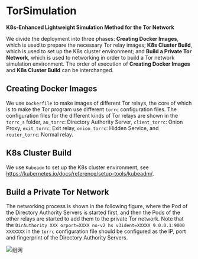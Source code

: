 # TorSimulation

**K8s-Enhanced Lightweight Simulation Method for the Tor Network**

We divide the deployment into three phases: **Creating Docker Images**, which is used to prepare the necessary Tor relay images; **K8s Cluster Build**, which is used to set up the K8s cluster environment; and **Build a Private Tor Network**, which is used to networking in order to build a Tor network simulation environment. The order of execution of **Creating Docker Images** and **K8s Cluster Build** can be interchanged.

## Creating Docker Images

We use ```Dockerfile``` to make images of different Tor relays, the core of which is to make the Tor program use different ```torrc``` configuration files. The configuration files for the different kinds of Tor relays are shown in the ```torrc_s``` folder, ```au_torrc```: Directory Authority Server, ```client_torrc```: Onion Proxy, ```exit_torrc```: Exit relay, ```onion_torrc```: Hidden Service, and ```router_torrc```: Normal relay.

## K8s Cluster Build

We use ```Kubeadm``` to set up the K8s cluster environment, see https://kubernetes.io/docs/reference/setup-tools/kubeadm/.

## Build a Private Tor Network

The networking process is shown in the following figure, where the Pod of the Directory Authority Servers is started first, and then the Pods of the other relays are started to add them to the private Tor network. Note that the ```DirAuthority XXX orport=XXXX no-v2 hs v3ident=XXXXX 9.0.0.1:9000 XXXXXXX``` in the ```torrc``` configuration file should be configured as the IP, port and fingerprint of the Directory Authority Servers.

![组网](https://github.com/user-attachments/assets/5b2505d7-d167-4f10-b44b-9fb4a29a92f7)




